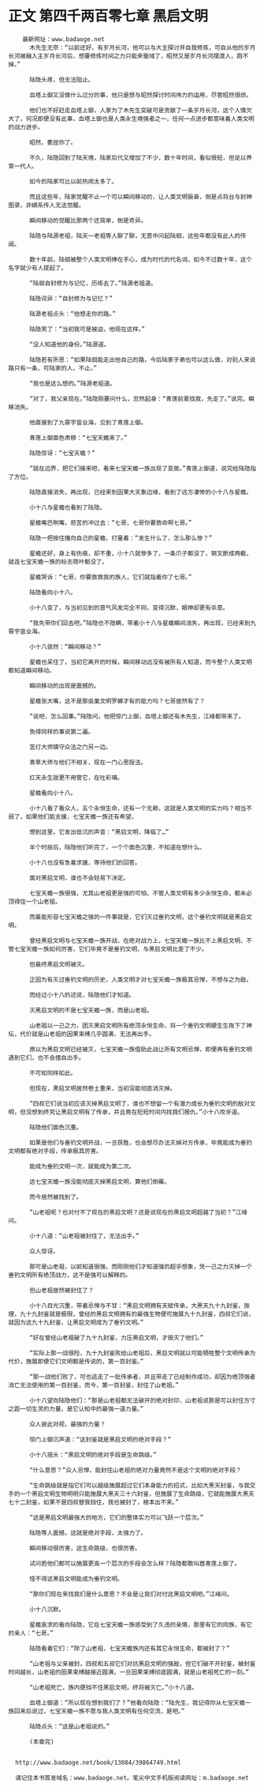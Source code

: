 # 正文 第四千两百零七章 黑启文明
        最新网址：www.badaoge.net
          木先生无奈：“以前还好，有岁月长河，他可以与大主探讨并自我修炼，可自从他的岁月长河被融入主岁月长河后，想要修炼时间之力只能来蜃域了，昭然又是岁月长河摆渡人，跑不掉。”
      
          陆隐头疼，但无法阻止。
      
          血塔上御又没做什么过分的事，他只是想与昭然探讨时间伟力的运用，尽管昭然很烦。
      
          他们也不好赶走血塔上御，人家为了木先生突破可是贡献了一条岁月长河，这个人情欠大了，何况即便没有此事，血塔上御也是人类永生境强者之一，任何一点进步都意味着人类文明的战力进步。
      
          昭然，委屈你了。
      
          不久，陆隐回到了陆天境，陆家后代又增加了不少，数十年时间，看似很短，但足以养育一代人。
      
          如今的陆家可比以前热闹太多了。
      
          而且这些年，陆家觉醒不止一个可以瞬间移动的，让人类文明振奋，倒是点将台与封神图录，非嫡系传人无法觉醒。
      
          瞬间移动的觉醒比那两个还简单，倒是奇异。
      
          陆隐与陆源老祖，陆天一老祖等人聊了聊，无意中问起陆徊，这些年都没有此人的传闻。
      
          数十年前，陆徊被整个人类文明捧在手心，成为时代的代名词，如今不过数十年，这个名字就少有人提起了。
      
          “陆徊自封修为与记忆，历练去了。”陆源老祖道。
      
          陆隐诧异：“自封修为与记忆？”
      
          陆源老祖点头：“他想走你的路。”
      
          陆隐笑了：“当初我可是被迫，他现在这样。”
      
          “没人知道他的身份。”陆源道。
      
          陆隐若有所思：“如果陆徊能走出他自己的路，今后陆家子弟也可以这么做，对别人来说路只有一条，可陆家的人，不止。”
      
          “我也是这么想的。”陆源老祖道。
      
          “对了，我父亲现在。”陆隐刚要问什么，忽然起身：“青莲前辈找我，先走了。”说完，瞬移消失。
      
          他直接到了九霄宇宙业海，见到了青莲上御。
      
          青莲上御面色肃穆：“七宝天蟾来了。”
      
          陆隐惊讶：“七宝天蟾？”
      
          “就在边界，把它们接来吧，看来七宝天蟾一族出现了变故。”青莲上御道，说完给陆隐指了方位。
      
          陆隐直接消失，再出现，已经来到因果大天象边缘，看到了远方凄惨的小十八与星蟾。
      
          小十八与星蟾也看到了陆隐。
      
          星蟾嘴巴咧嘴，悲苦的冲过去：“七哥，七哥你要救命啊七哥。”
      
          陆隐一把按住撞向自己的星蟾，打量着：“发生什么了，怎么那么惨？”
      
          星蟾还好，身上有伤痕，却不重，小十八就惨多了，一条爪子都没了，钢叉断成两截，就连七宝天蟾一族的标志荷叶都没了。
      
          星蟾哭诉：“七哥，你要救救我的族人，它们就指着你了七哥。”
      
          陆隐看向小十八。
      
          小十八变了，与当初见到的意气风发完全不同，变得沉默，眼神却更有杀意。
      
          “我先带你们回去吧。”陆隐也不隐瞒，带着小十八与星蟾瞬间消失，再出现，已经来到九霄宇宙业海。
      
          小十八骇然：“瞬间移动？”
      
          星蟾也呆住了，当初它离开的时候，瞬间移动远没有被所有人知道，而今整个人类文明都知道瞬间移动。
      
          瞬间移动的出现是震撼的。
      
          星蟾张大嘴，这不是那虫巢文明罗蝉才有的能力吗？七哥居然有了？
      
          “说吧，怎么回事。”陆隐问，他把惊门上御，血塔上御还有木先生，江峰都带来了。
      
          免得同样的事说第二遍。
      
          苦灯大师镇守众法之门另一边。
      
          青草大师与他们不相关，现在一门心思授法。
      
          扛天永生就更不用管它，在吐彩璃。
      
          星蟾看向小十八。
      
          小十八看了看众人，五个永恒生命，还有一个无赖，这就是人类文明的实力吗？相当不弱了，如果他们能支援，七宝天蟾一族还有希望。
      
          想到这里，它发出低沉的声音：“黑启文明，降临了…”
      
          半个时辰后，陆隐他们听完了，一个个面色沉重，不知道在想什么。
      
          小十八也没有急着求援，等待他们的回答。
      
          面对黑启文明，谁也不会轻易下决定。
      
          七宝天蟾一族很强，尤其山老祖更是强的可怕，不管人类文明有多少永恒生命，都未必顶得住一个山老祖。
      
          而最能形容七宝天蟾之强的一件事就是，它们灭过垂钓文明，这个垂钓文明就是黑启文明。
      
          曾经黑启文明与七宝天蟾一族开战，在绝对战力上，七宝天蟾一族比不上黑启文明，不管七宝天蟾一族如何厉害，它们毕竟不是垂钓文明，与黑启文明比差了不少。
      
          但最终黑启文明被灭。
      
          正因为有灭过垂钓文明的历史，人类文明才对七宝天蟾一族极其忌惮，不想与之为敌。
      
          而经过小十八的述说，陆隐他们才知道。
      
          灭黑启文明的不是七宝天蟾一族，而是山老祖。
      
          山老祖以一己之力，团灭黑启文明所有绝顶永恒生命，将一个垂钓文明硬生生拖下了神坛，代价就是山老祖的因果束缚几乎圆满，无法再出手。
      
          原以为黑启文明已经被灭，七宝天蟾一族借助此战让所有文明忌惮，即便再有垂钓文明遇到它们，也不会擅自出手。
      
          不可知同样如此。
      
          但现在，黑启文明居然卷土重来，当初没能彻底消灭掉。
      
          “四叔它们说当初应该灭掉黑启文明了，谁也不想留一个有潜力成长为垂钓文明的敌对文明，但没想到终究让黑启文明有了传承，并且竟在短短时间内找我们报仇。”小十八咬牙道。
      
          陆隐他们面色沉重。
      
          如果是他们与垂钓文明开战，一旦获胜，也会想尽办法灭掉对方传承，毕竟能成为垂钓文明都有绝对手段，传承极其厉害。
      
          能成为垂钓文明一次，就能成为第二次。
      
          这七宝天蟾一族没能彻底灭掉黑启文明，算他们倒霉。
      
          而今居然被找到了。
      
          “山老祖呢？也对付不了现在的黑启文明？还是说现在的黑启文明超越了当初？”江峰问。
      
          小十八道：“山老祖被封住了，无法出手。”
      
          众人惊讶。
      
          那可是山老祖，以前知道很强，而刚刚他们才知道强的超乎想象，凭一己之力灭掉一个垂钓文明所有绝顶战力，这不是强可以解释的。
      
          但山老祖居然被封住了？
      
          小十八目光沉重，带着忌惮与不甘：“黑启文明拥有天赋传承，大黑天九十九封鉴，按理，九十九封鉴就是极限，曾经的黑启文明拥有的最强生物便可施展九十九封鉴，四叔它们说，就因为这九十九封鉴，让黑启文明成为了垂钓文明。”
      
          “好在曾经山老祖破了九十九封鉴，力压黑启文明，才毁灭了他们。”
      
          “实际上那一战很险，九十九封鉴败给山老祖后，黑启文明就以可能牺牲整个文明传承为代价，施展即便它们文明都是传说的，第一百封鉴。”
      
          “那一战他们败了，可也逃走了一批传承者，并且带走了已经制作成功，却因为绝顶强者消亡无法使用的第一百封鉴，而今，第一百封鉴，封住了山老祖。”
      
          小十八望向陆隐他们：“那是山老祖都无法破开的绝对封印，山老祖说那是可以封住方寸之距一切生灵的力量，是它认知中的最强一道力量。”
      
          众人彼此对视，最强的力量？
      
          惊门上御沉声道：“这封鉴就是黑启文明的绝对手段？”
      
          小十八摇头：“黑启文明的绝对手段是生命跳级。”
      
          “什么意思？”众人忌惮，能封住山老祖的绝对力量竟然不是这个文明的绝对手段？
      
          “生命跳级就是指它们可以越级施展超过它们本身能力的招式，比如大黑天封鉴，与我交手的一个黑启文明生物明明只能施展大黑天三十六封鉴，但施展了生命跳级，它就能施展大黑天七十二封鉴，如果不是四叔替我挡住，我也被封了，根本出不来。”
      
          “这是黑启文明最强大的地方，它们的整体实力可以飞跃一个层次。”
      
          陆隐等人震撼，这就是绝对手段，太强力了。
      
          瞬间移动很厉害，这生命跳级，也很厉害。
      
          试问若他们都可以施展更高一个层次的手段会怎么样？陆隐都敢叫嚣青莲上御了。
      
          怪不得这黑启文明能成为垂钓文明。
      
          “那你们现在来找我们是什么意思？不会是让我们对付这黑启文明吧。”江峰问。
      
          小十八沉默。
      
          星蟾哀求的看向陆隐，它在七宝天蟾一族感受到了久违的亲情，那里有它的同族，有它的亲人：“七哥。”
      
          陆隐看着它们：“除了山老祖，七宝天蟾族内还有其它永恒生命，都被封了？”
      
          “山老祖与父亲被封，四叔和五叔它们对抗黑启文明的强敌，但它们破不开封鉴，被封鉴时间越长，山老祖的因果束缚越接近圆满，一旦因果束缚彻底圆满，就是山老祖死亡的一刻。”
      
          “山老祖死亡，族内便挡不住黑启文明，终将被灭亡。”小十八道。
      
          血塔上御道：“所以现在想到我们了？”他看向陆隐：“陆先生，我记得你从七宝天蟾一族回来后说过，七宝天蟾一族不愿与我人类文明有任何交流，是吧。”
      
          陆隐点头：“这是山老祖说的。”
      
          (本章完)
      
      
      http://www.badaoge.net/book/13084/39864749.html
      
      请记住本书首发域名：www.badaoge.net。笔尖中文手机版阅读网址：m.badaoge.net